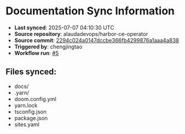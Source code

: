 # Documentation Sync Information

- **Last synced**: 2025-07-07 04:10:30 UTC
- **Source repository**: alaudadevops/harbor-ce-operator
- **Source commit**: [2294c024a0147dccbe366fb4299876a1aaa4a838](https://github.com/alaudadevops/harbor-ce-operator/commit/2294c024a0147dccbe366fb4299876a1aaa4a838)
- **Triggered by**: chengjingtao
- **Workflow run**: [#5](https://github.com/alaudadevops/harbor-ce-operator/actions/runs/16107385783)

## Files synced:
- docs/
- .yarn/
- doom.config.yml
- yarn.lock
- tsconfig.json
- package.json
- sites.yaml
